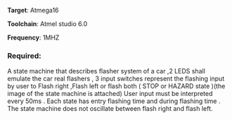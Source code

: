 **Target**: Atmega16

**Toolchain**: Atmel studio 6.0

**Frequency**: 1MHZ
### Required:

A state machine that describes flasher system of a car ,2 LEDS shall emulate the
car real flashers , 3 input switches represent the flashing input by user to
Flash right ,Flash left or flash both ( STOP or HAZARD state )(the image of the state machine is attached)
User input must be interpreted every 50ms .
Each state has entry flashing time and during flashing time .
The state machine does not oscillate between flash right and flash left.

